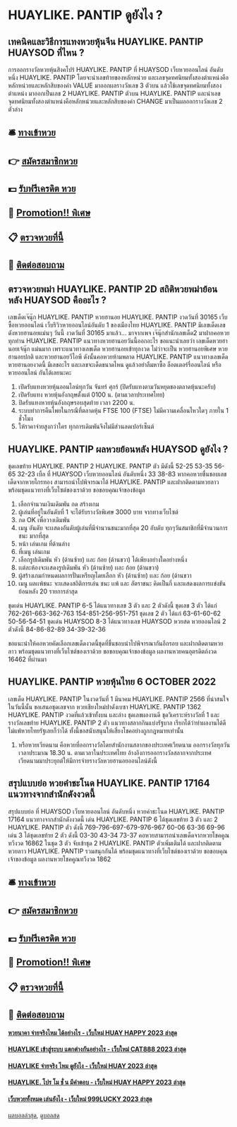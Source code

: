 # HUAYLIKE. PANTIP ดูยังไง ?
## เทคนิคและวิธีการแทงหวยหุ้นจีน HUAYLIKE. PANTIP HUAYSOD ที่ไหน ?
การออกรางวัลหวยหุ้นสิงคโปร์ HUAYLIKE. PANTIP ที่ HUAYSOD เว็บหวยออนไลน์ อันดับหนึ่ง HUAYLIKE. PANTIP โดยจะนำเลขท้ายของหลักหน่วย และเลขจุดทศนิยมทั้งสองตำแหน่งคือหลักหน่วยและหลักสิบของค่า VALUE มาออกผลรางวัลเลข 3 ตัวบน แล้วใช้เลขจุดทศนิยมทั้งสองตำแหน่ง มาออกเป็นเลข 2 HUAYLIKE. PANTIP ตัวบน HUAYLIKE. PANTIP และนำเลขจุดทศนิยมทั้งสองตำแหน่งคือหลักหน่วยและหลักสิบของค่า CHANGE มาเป็นผลออกรางวัลเลข 2 ตัวล่าง

## 🛎 [ทางเข้าหวย](https://bit.ly/3BG5bNw)
## 👉 [สมัครสมาชิกหวย](https://bit.ly/3BG5bNw)
## 💵 [รับฟรีเครดิต หวย](https://bit.ly/3C3mvgS)
## 👑 [Promotion!! พิเศษ](https://bit.ly/3C3mvgS)
## 📋 [ตรวจหวยที่นี้](https://bit.ly/3C3mvgS)
## 📱 [ติดต่อสอบถาม](https://bit.ly/3C3mvgS)

## ตรวจหวยพม่า HUAYLIKE. PANTIP 2D สถิติหวยพม่าย้อนหลัง HUAYSOD คืออะไร ?
เลขเด็ดเจ๊นุ๊ก HUAYLIKE. PANTIP หวยฮานอย HUAYLIKE. PANTIP งวดวันที่ 30165
เว็บซื้อหวยออนไลน์ เว็บรีวิวหวยออนไลน์อันดับ 1 ของเมืองไทย HUAYLIKE. PANTIP มีเลขเด็ดเลขดังหวยฮานอยแม่นๆ วันนี้ งวดวันที่ 30165 มาแล้ว… มาจากเพจ เจ๊นุ๊กสำนักเลขเด็ด2 มาฝากคอหวยทุกท่าน HUAYLIKE. PANTIP แนวทางหวยฮานอยวันนี้ออกอะไร ขอแนะนำเลยว่า เลขเด็ดหวยฮานอยเจ้นุ๊ก แม่นมาก เพราะแนวทางเลขเด็ด หวยฮานอยเข้าทุกงวด ไม่ว่าจะเป็น หวยฮานอยพิเศษ หวยฮานอยปกติ และหวยฮานอยวีไอพี ดังนั้นคอหวยห้ามพลาด HUAYLIKE. PANTIP แนวทางเลขเด็ดหวยฮานอยงวดนี้ มีเลขอะไร และเลขจะเด็ดขนาดไหน ดูแล้วอย่าลืมหาซื้อ ล็อตเตอร์รี่ออนไลน์ หรือ หวยออนไลน์ กันได้เลยนะคะ
1. เปิดรับแทงหวยหุ้นออนไลน์ทุกวัน จันทร์ ศุกร์ (ปิดรับแทงตามวันหยุดของตลาดหุ้นนะครับ)
2. เปิดรับแทง หวยหุ้นอังกฤษตั้งแต่ 0100 น. (ตามเวลาประเทศไทย)
3. ปิดรับแทงหวยหุ้นอังกฤษรอบสุดท้าย เวลา 2200 น.
4. ระบบทำการคืนโพยในกรณีที่ตลาดหุ้น FTSE 100 (FTSE) ไม่มีความเคลื่อนไหวใดๆ ภายใน 1 ชั่วโมง
5. ให้ราคาจ่ายสูงกว่าใคร ทุกการเดิมพันจึงไม่มีส่วนลดเปอร์เซ็นต์

## HUAYLIKE. PANTIP ผลหวยย้อนหลัง HUAYSOD ดูยังไง ?
ชุดเลขท้าย HUAYLIKE. PANTIP 2 HUAYLIKE. PANTIP ตัว มีดังนี้
52-25
53-35
56-65
32-23
เบิ้ล ที่ HUAYSOD เว็บหวยออนไลน์ อันดับหนึ่ง 33
38-83
หากคอหวยชื่นชอบเลขเด็ดจากหวยไกรทอง สามารถนำไปพิจารณาได้ HUAYLIKE. PANTIP และฝากติดตามหวยลาว พร้อมชุดแนวทางที่เว็บไซต์ของเราด้วย
ขอขอบคุณเจ้าของข้อมูล

1. เลือกจำนวนเงินเดิมพัน กด สร้างเกม
2. ผู้เล่นที่อยู่ในอันดับที่ 1 จะได้รับรางวัลพิเศษ 3000 บาท จากทางเว็บไซต์
3. กด OK เพื่อวางเดิมพัน
4. เมนู อันดับ จะเเสดงอันดับผู้เล่นที่มีจำนวนชนะมากที่สุด 20 อับดับ ทุกๆวันสมาชิกที่มีจำนวนการชนะ มากที่สุด
5. หน้า เล่นเกม ที่ด้านล่าง
6. ที่เมนู เล่นเกม
7. เลือกรูปเดิมพัน หัว (ด้านซ้าย) เเละ ก้อย (ด้านขวา) ได้เพียงอย่างใดอย่างหนึ่ง
8. เเต่ละห้องจะเเสดงรูปเดิมพัน หัว (ด้านซ้าย) เเละ ก้อย (ด้านขวา)
9. ผู้สร้างเกมกำหนดผลการปั่นเหรียญโดยเลือก หัว (ด้านซ้าย) เเละ ก้อย (ด้านขวา
10. เมนู ผลเเพ้ชนะ จะเเสดงสถิติการเล่น ชนะ เเพ้ และ อัตราชนะ คิดเป็นกี่ และแสดงผลการเเข่งขันย้อนหลัง 20 รายการล่าสุด

ชุดเด่น HUAYLIKE. PANTIP 6-5 ได้แนวทางเลข 3 ตัว และ 2 ตัวดังนี้
ชุดเลข 3 ตัว ได้แก่
762-261-663-362-763
154-851-256-951-751
ชุดเลข 2 ตัว ได้แก่
63-61-60-62
50-56-54-51
ชุดเด่น HUAYSOD 8-3 ได้แนวทางเลข HUAYSOD หวยสด หวยออนไลน์ 2 ตัวดังนี้
84-86-82-89
34-39-32-36

ขอแนะนำให้คอหวยคัดเลือกเลขเด็ดงวดนี้ชุดที่ชื่นชอบนำไปพิจารณากันอีกรอบ และฝากติดตามหวยลาว พร้อมชุดแนวทางที่เว็บไซต์ของเราด้วย
ขอขอบคุณเจ้าของข้อมูล
ผลงานหวยคนอุตรดิตถ์งวด 16462 ที่ผ่านมา

## HUAYLIKE. PANTIP หวยหุ้นไทย 6 OCTOBER 2022
เลขเด็ด HUAYLIKE. PANTIP ในงวดวันที่ 1 มีนาคม HUAYLIKE. PANTIP 2566 ที่น่าสนใจในวันนี้นั้น ขอเสนอชุดเลขจาก หวยเชียงใหม่ปาดังเบซา HUAYLIKE. PANTIP 1362 HUAYLIKE. PANTIP งวดที่แล้วเข้าทั้งบน และล่าง ชุดเลขผลงานดี ชุดวิเคราะห์รางวัลที่ 1 และรางวัลเลขท้าย HUAYLIKE. PANTIP 2 ตัว แนวทางสลากกินแบ่งรัฐบาล เรียกได้ว่าทำผลงานได้ดีไม่แพ้หวยไทยรัฐเลยก็ว่าได้ ทั้งนี้ขอสนับสนุนให้เสี่ยงโชคอย่างถูกกฎหมายเท่านั้น
1. หรือหวยเวียดนาม คือหวยที่ออกรางวัลโดยสำนักงานสลากของประเทศเวียดนาม ออกรางวัลทุกวันเวลาประมาณ 18.30 น. ตามเวลาในประเทศไทย อ้างอิงการออกรางวัลสลากจากประเทศเวียดนามมาประยุกต์ให้มีการจ่ายรางวัลหวยฮานอยออนไลน์ดังนี้

## สรุปแบบย่อ หวยคำชะโนด HUAYLIKE. PANTIP 17164 แนวทางจากสำนักดังงวดนี้
สรุปแบบย่อ ที่ HUAYSOD เว็บหวยออนไลน์ อันดับหนึ่ง หวยคำชะโนด HUAYLIKE. PANTIP 17164 แนวทางจากสำนักดังงวดนี้ เด่น HUAYLIKE. PANTIP 6 ได้ชุดเลขท้าย 3 ตัว และ 2 HUAYLIKE. PANTIP ตัว ดังนี้
769-796-697-679-976-967
60-06
63-36
69-96
เด่น 3 ได้ชุดเลขท้าย 2 ตัว ดังนี้
03-30
43-34
73-37
คอหวยสามารถนำเลขเด็ดจากหวยโชคคูณทวีงวด 16862 ในชุด 3 ตัว จับเข้าชุด 2 HUAYLIKE. PANTIP ตัวเพิ่มเติมได้ และฝากติดตามหวยลาว HUAYLIKE. PANTIP รวมสนุกกันได้ พร้อมชุดแนวทางที่เว็บไซต์ของเราด้วย
ขอขอบคุณเจ้าของข้อมูล
ผลงานหวยโชคคูณทวีงวด 1862


## 🛎 [ทางเข้าหวย](https://bit.ly/3BG5bNw)
## 👉 [สมัครสมาชิกหวย](https://bit.ly/3BG5bNw)
## 💵 [รับฟรีเครดิต หวย](https://bit.ly/3C3mvgS)
## 👑 [Promotion!! พิเศษ](https://bit.ly/3C3mvgS)
## 📋 [ตรวจหวยที่นี้](https://bit.ly/3C3mvgS)
## 📱 [ติดต่อสอบถาม](https://bit.ly/3C3mvgS)

#### [หวยนาคา จ่ายจริงไหม ได้อย่างไร - เว็บใหม่ HUAY HAPPY 2023 ล่าสุด](https://atom.io/themes/หวยนาคา%20จ่ายจริงไหม%20ได้อย่างไร%20-%20เว็บใหม่%20huay%20happy%202023%20ล่าสุด)
#### [HUAYLIKE เข้าสู่ระบบ แตกต่างกันอย่างไร - เว็บใหม่ CAT888 2023 ล่าสุด](https://atom.io/themes/huaylike%20เข้าสู่ระบบ%20แตกต่างกันอย่างไร%20-%20เว็บใหม่%20cat888%202023%20ล่าสุด)
#### [HUAYLIKE จ่ายจริง ไหม ดูยังไง - เว็บใหม่ HUAY 2023 ล่าสุด](https://atom.io/themes/huaylike%20จ่ายจริง%20ไหม%20ดูยังไง%20-%20เว็บใหม่%20huay%202023%20ล่าสุด)
#### [HUAYLIKE. โปร โม ชั่ น มีคำตอบ - เว็บใหม่ HUAY HAPPY 2023 ล่าสุด](https://atom.io/themes/huaylike.%20โปร%20โม%20ชั่%20น%20มีคำตอบ%20-%20เว็บใหม่%20huay%20happy%202023%20ล่าสุด)
#### [เว็บหวยทั้งหมด เล่นยังไง - เว็บใหม่ 999LUCKY 2023 ล่าสุด](https://atom.io/themes/เว็บหวยทั้งหมด%20เล่นยังไง%20-%20เว็บใหม่%20999lucky%202023%20ล่าสุด)

[ผลบอลล่าสุด](https://siamsport.tv "ผลบอลล่าสุด"), [ดูบอลสด](https://siamsport.tv/ดูบอลสด "ดูบอลสด")